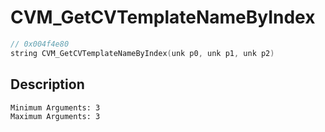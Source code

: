 # CVM_GetCVTemplateNameByIndex
```c
// 0x004f4e80
string CVM_GetCVTemplateNameByIndex(unk p0, unk p1, unk p2)
```
## Description
```
Minimum Arguments: 3
Maximum Arguments: 3
```

